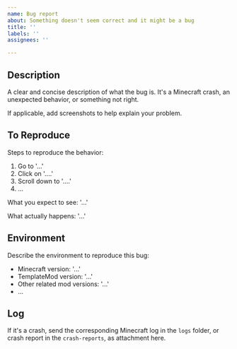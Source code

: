 ```yaml
---
name: Bug report
about: Something doesn't seem correct and it might be a bug
title: ''
labels: ''
assignees: ''

---
```


## Description

A clear and concise description of what the bug is. It's a Minecraft crash, an unexpected behavior, or something not right.

If applicable, add screenshots to help explain your problem.

## To Reproduce

Steps to reproduce the behavior:

1. Go to '...'
2. Click on '....'
3. Scroll down to '....'
4. ...

What you expect to see: '...'

What actually happens: '...'

## Environment

Describe the environment to reproduce this bug:

- Minecraft version: '...'
- TemplateMod version: '...'
- Other related mod versions: '...'
- ...

## Log

If it's a crash, send the corresponding Minecraft log in the `logs` folder, or crash report in the `crash-reports`, as attachment here.
